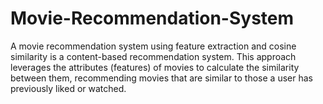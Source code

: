 # Movie-Recommendation-System
A movie recommendation system using feature extraction and cosine similarity is a content-based recommendation system. This approach leverages the attributes (features) of movies to calculate the similarity between them, recommending movies that are similar to those a user has previously liked or watched.
